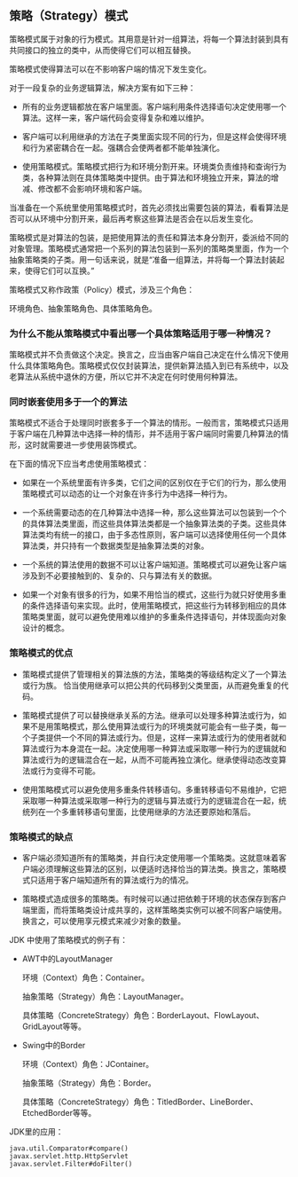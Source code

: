 ## 策略（Strategy）模式 ##

策略模式属于对象的行为模式。其用意是针对一组算法，将每一个算法封装到具有共同接口的独立的类中，从而使得它们可以相互替换。

策略模式使得算法可以在不影响客户端的情况下发生变化。

对于一段复杂的业务逻辑算法，解决方案有如下三种：

* 所有的业务逻辑都放在客户端里面。客户端利用条件选择语句决定使用哪一个算法。这样一来，客户端代码会变得复杂和难以维护。

* 客户端可以利用继承的方法在子类里面实现不同的行为，但是这样会使得环境和行为紧密耦合在一起。强耦合会使两者都不能单独演化。

* 使用策略模式。策略模式把行为和环境分割开来。环境类负责维持和查询行为类，各种算法则在具体策略类中提供。由于算法和环境独立开来，算法的增减、修改都不会影响环境和客户端。


当准备在一个系统里使用策略模式时，首先必须找出需要包装的算法，看看算法是否可以从环境中分割开来，最后再考察这些算法是否会在以后发生变化。

策略模式是对算法的包装，是把使用算法的责任和算法本身分割开，委派给不同的对象管理。策略模式通常把一个系列的算法包装到一系列的策略类里面，作为一个抽象策略类的子类。用一句话来说，就是“准备一组算法，并将每一个算法封装起来，使得它们可以互换。”


策略模式又称作政策（Policy）模式，涉及三个角色：

环境角色、抽象策略角色、具体策略角色。


### 为什么不能从策略模式中看出哪一个具体策略适用于哪一种情况？

策略模式并不负责做这个决定。换言之，应当由客户端自己决定在什么情况下使用什么具体策略角色。策略模式仅仅封装算法，提供新算法插入到已有系统中，以及老算法从系统中退休的方便，所以它并不决定在何时使用何种算法。


### 同时嵌套使用多于一个的算法

策略模式不适合于处理同时嵌套多于一个算法的情形。一般而言，策略模式只适用于客户端在几种算法中选择一种的情形，并不适用于客户端同时需要几种算法的情形，这时就需要进一步使用装饰模式。


在下面的情况下应当考虑使用策略模式：

* 如果在一个系统里面有许多类，它们之间的区别仅在于它们的行为，那么使用策略模式可以动态的让一个对象在许多行为中选择一种行为。

* 一个系统需要动态的在几种算法中选择一种，那么这些算法可以包装到一个个的具体算法类里面，而这些具体算法类都是一个抽象算法类的子类。这些具体算法类均有统一的接口，由于多态性原则，客户端可以选择使用任何一个具体算法类，并只持有一个数据类型是抽象算法类的对象。

* 一个系统的算法使用的数据不可以让客户端知道。策略模式可以避免让客户端涉及到不必要接触到的、复杂的、只与算法有关的数据。

* 如果一个对象有很多的行为，如果不用恰当的模式，这些行为就只好使用多重的条件选择语句来实现。此时，使用策略模式，把这些行为转移到相应的具体策略类里面，就可以避免使用难以维护的多重条件选择语句，并体现面向对象设计的概念。


### 策略模式的优点

* 策略模式提供了管理相关的算法族的方法，策略类的等级结构定义了一个算法或行为族。
恰当使用继承可以把公共的代码移到父类里面，从而避免重复的代码。

* 策略模式提供了可以替换继承关系的方法。继承可以处理多种算法或行为，如果不是用策略模式，那么使用算法或行为的环境类就可能会有一些子类，每一个子类提供一个不同的算法或行为。但是，这样一来算法或行为的使用者就和算法或行为本身混在一起。决定使用哪一种算法或采取哪一种行为的逻辑就和算法或行为的逻辑混合在一起，从而不可能再独立演化。继承使得动态改变算法或行为变得不可能。

* 使用策略模式可以避免使用多重条件转移语句。多重转移语句不易维护，它把采取哪一种算法或采取哪一种行为的逻辑与算法或行为的逻辑混合在一起，统统列在一个多重转移语句里面，比使用继承的方法还要原始和落后。


### 策略模式的缺点

* 客户端必须知道所有的策略类，并自行决定使用哪一个策略类。这就意味着客户端必须理解这些算法的区别，以便适时选择恰当的算法类。换言之，策略模式只适用于客户端知道所有的算法或行为的情况。

* 策略模式造成很多的策略类。有时候可以通过把依赖于环境的状态保存到客户端里面，而将策略类设计成共享的，这样策略类实例可以被不同客户端使用。换言之，可以使用享元模式来减少对象的数量。


JDK 中使用了策略模式的例子有：

* AWT中的LayoutManager

	环境（Context）角色：Container。

	抽象策略（Strategy）角色：LayoutManager。

	具体策略（ConcreteStrategy）角色：BorderLayout、FlowLayout、GridLayout等等。

* Swing中的Border

	环境（Context）角色：JContainer。

	抽象策略（Strategy）角色：Border。

	具体策略（ConcreteStrategy）角色：TitledBorder、LineBorder、EtchedBorder等等。


JDK里的应用：

	java.util.Comparator#compare()
	javax.servlet.http.HttpServlet
	javax.servlet.Filter#doFilter()
